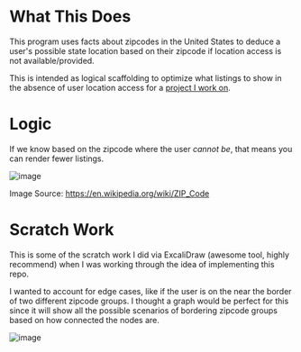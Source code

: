 # What This Does

This program uses facts about zipcodes in the United States to deduce a user's possible state location based on their zipcode if location access is not available/provided.

This is intended as logical scaffolding to optimize what listings to show in the absence of user location access for a [project I work on](https://offroadfunfinder.com).

# Logic

If we know based on the zipcode where the user *cannot be*, that means you can render fewer listings.

![image](https://user-images.githubusercontent.com/39539208/226200787-db5ec6bf-3b0e-40db-b1ec-0d030e8794e1.png)

Image Source: https://en.wikipedia.org/wiki/ZIP_Code

# Scratch Work

This is some of the scratch work I did via ExcaliDraw (awesome tool, highly recommend) when I was working through the idea of implementing this repo.

I wanted to account for edge cases, like if the user is on the near the border of two different zipcode groups. I thought a graph would be perfect for this since it will show all the possible scenarios of bordering zipcode groups based on how connected the nodes are.

![image](https://user-images.githubusercontent.com/39539208/226204220-cbab0333-7226-4a76-94d2-181b3c36e162.png)


